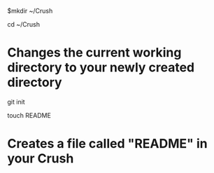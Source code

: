 $mkdir ~/Crush

cd ~/Crush
# Changes the current working directory to your newly created directory

git init

touch README
# Creates a file called "README" in your Crush
